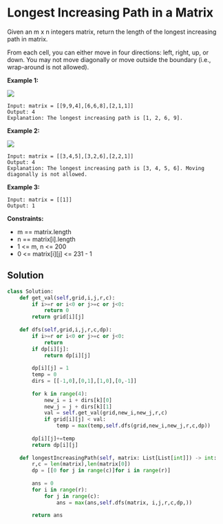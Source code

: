 <h1>Longest Increasing Path in a Matrix</h1>

<p>
Given an m x n integers matrix, return the length of the longest increasing path in matrix.

From each cell, you can either move in four directions: left, right, up, or down. You may not move diagonally or move outside the boundary (i.e., wrap-around is not allowed).

</p>

<b>Example 1:</b>

<img src="https://assets.leetcode.com/uploads/2021/01/05/grid1.jpg">

    Input: matrix = [[9,9,4],[6,6,8],[2,1,1]]
    Output: 4
    Explanation: The longest increasing path is [1, 2, 6, 9].
    
<b>Example 2:</b>

<img src="https://assets.leetcode.com/uploads/2021/01/27/tmp-grid.jpg">

    Input: matrix = [[3,4,5],[3,2,6],[2,2,1]]
    Output: 4
    Explanation: The longest increasing path is [3, 4, 5, 6]. Moving diagonally is not allowed.
    
<b>Example 3:</b>

    Input: matrix = [[1]]
    Output: 1

<b>Constraints:</b>

- m == matrix.length
- n == matrix[i].length
- 1 <= m, n <= 200
- 0 <= matrix[i][j] <= 231 - 1

<h2>Solution</h2>

```python
class Solution:
    def get_val(self,grid,i,j,r,c):
        if i>=r or i<0 or j>=c or j<0:
            return 0
        return grid[i][j]
    
    def dfs(self,grid,i,j,r,c,dp):
        if i>=r or i<0 or j>=c or j<0:
            return
        if dp[i][j]:
            return dp[i][j]
        
        dp[i][j] = 1
        temp = 0
        dirs = [[-1,0],[0,1],[1,0],[0,-1]]
        
        for k in range(4):
            new_i = i + dirs[k][0]
            new_j = j + dirs[k][1]
            val = self.get_val(grid,new_i,new_j,r,c)
            if grid[i][j] < val:
                temp = max(temp,self.dfs(grid,new_i,new_j,r,c,dp))
       
        dp[i][j]+=temp 
        return dp[i][j]
        
    def longestIncreasingPath(self, matrix: List[List[int]]) -> int:
        r,c = len(matrix),len(matrix[0])
        dp = [[0 for j in range(c)]for i in range(r)]
        
        ans = 0
        for i in range(r):
            for j in range(c):
                ans = max(ans,self.dfs(matrix, i,j,r,c,dp,))
        
        return ans
```

